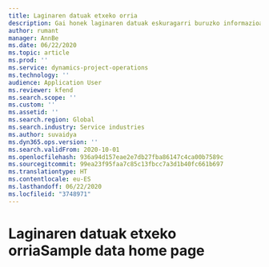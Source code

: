 ```yaml
---
title: Laginaren datuak etxeko orria
description: Gai honek laginaren datuak eskuragarri buruzko informazioa eskaintzen du Dynamics 365 Proiektuaren eragiketak.
author: rumant
manager: AnnBe
ms.date: 06/22/2020
ms.topic: article
ms.prod: ''
ms.service: dynamics-project-operations
ms.technology: ''
audience: Application User
ms.reviewer: kfend
ms.search.scope: ''
ms.custom: ''
ms.assetid: ''
ms.search.region: Global
ms.search.industry: Service industries
ms.author: suvaidya
ms.dyn365.ops.version: ''
ms.search.validFrom: 2020-10-01
ms.openlocfilehash: 936a94d157eae2e7db27fba86147c4ca00b7589c
ms.sourcegitcommit: 99ea23f95faa7c85c13fbcc7a3d1b40fc661b697
ms.translationtype: HT
ms.contentlocale: eu-ES
ms.lasthandoff: 06/22/2020
ms.locfileid: "3748971"
---
```

# <a name="sample-data-home-page"></a><span data-ttu-id="4390b-103">Laginaren datuak etxeko orria</span><span class="sxs-lookup"><span data-stu-id="4390b-103">Sample data home page</span></span>
